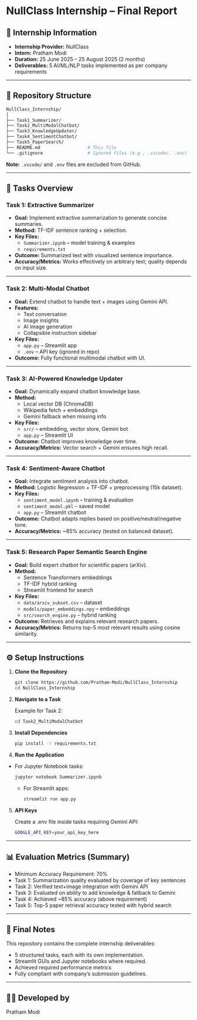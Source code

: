 # NullClass Internship – Final Report

## 📌 Internship Information

- **Internship Provider:** NullClass  
- **Intern:** Pratham Modi  
- **Duration:** 25 June 2025 – 25 August 2025 (2 months)  
- **Deliverables:** 5 AI/ML/NLP tasks implemented as per company requirements  

---

## 📂 Repository Structure

```bash
NullClass_Internship/
│
├── Task1_Summarizer/
├── Task2_MultiModalChatbot/
├── Task3_KnowledgeUpdater/
├── Task4_SentimentChatbot/
├── Task5_PaperSearch/
├── README.md                  # This file
└── .gitignore                 # Ignored files (e.g., .vscode/, .env)
```

**Note:** `.vscode/` and `.env` files are excluded from GitHub.

---

## 📝 Tasks Overview

### **Task 1: Extractive Summarizer**

- **Goal:** Implement extractive summarization to generate concise summaries.  
- **Method:** TF-IDF sentence ranking + selection.  
- **Key Files:**  
  - `Summarizer.ipynb` – model training & examples  
  - `requirements.txt`  
- **Outcome:** Summarized text with visualized sentence importance.  
- **Accuracy/Metrics:** Works effectively on arbitrary text; quality depends on input size.  

---

### **Task 2: Multi-Modal Chatbot**

- **Goal:** Extend chatbot to handle text + images using Gemini API.  
- **Features:**  
  - Text conversation  
  - Image insights  
  - AI image generation  
  - Collapsible instruction sidebar  
- **Key Files:**  
  - `app.py` – Streamlit app  
  - `.env` – API key (ignored in repo)  
- **Outcome:** Fully functional multimodal chatbot with UI.  

---

### **Task 3: AI-Powered Knowledge Updater**

- **Goal:** Dynamically expand chatbot knowledge base.  
- **Method:**  
  - Local vector DB (ChromaDB)  
  - Wikipedia fetch + embeddings  
  - Gemini fallback when missing info  
- **Key Files:**  
  - `src/` – embedding, vector store, Gemini bot  
  - `app.py` – Streamlit UI  
- **Outcome:** Chatbot improves knowledge over time.  
- **Accuracy/Metrics:** Vector search + Gemini ensures high recall.  

---

### **Task 4: Sentiment-Aware Chatbot**

- **Goal:** Integrate sentiment analysis into chatbot.  
- **Method:** Logistic Regression + TF-IDF + preprocessing (15k dataset).  
- **Key Files:**  
  - `sentiment_model.ipynb` – training & evaluation  
  - `sentiment_model.pkl` – saved model  
  - `app.py` – Streamlit chatbot  
- **Outcome:** Chatbot adapts replies based on positive/neutral/negative tone.  
- **Accuracy/Metrics:** ~85% accuracy (tested on balanced dataset).  

---

### **Task 5: Research Paper Semantic Search Engine**

- **Goal:** Build expert chatbot for scientific papers (arXiv).  
- **Method:**  
  - Sentence Transformers embeddings  
  - TF-IDF hybrid ranking  
  - Streamlit frontend for search  
- **Key Files:**  
  - `data/arxiv_subset.csv` – dataset  
  - `models/paper_embeddings.npy` – embeddings  
  - `src/search_engine.py` – hybrid ranking  
- **Outcome:** Retrieves and explains relevant research papers.  
- **Accuracy/Metrics:** Returns top-5 most relevant results using cosine similarity.  

---

## ⚙️ Setup Instructions

1. **Clone the Repository**

   ```bash
   git clone https://github.com/Pratham-Modi/NullClass_Internship
   cd NullClass_Internship
   ```

2. **Navigate to a Task**  

    Example for Task 2:  

    ```bash
    cd Task2_MultiModalChatbot
    ```

3. **Install Dependencies**

    ```bash
    pip install -r requirements.txt
    ```

4. **Run the Application**

- For Jupyter Notebook tasks:

    ```bash
    jupyter notebook Summarizer.ipynb
    ```

  - For Streamlit apps:

    ```bash
    streamlit run app.py
    ```

5. **API Keys**

    Create a .env file inside tasks requiring Gemini API:  

    ```bash
    GOOGLE_API_KEY=your_api_key_here
    ```

---

## 📊 Evaluation Metrics (Summary)

- Minimum Accuracy Requirement: 70%
- Task 1: Summarization quality evaluated by coverage of key sentences
- Task 2: Verified text+image integration with Gemini API
- Task 3: Evaluated on ability to add knowledge & fallback to Gemini
- Task 4: Achieved ~85% accuracy (above requirement)
- Task 5: Top-5 paper retrieval accuracy tested with hybrid search

---

## 📌 Final Notes

This repository contains the complete internship deliverables:

- 5 structured tasks, each with its own implementation.
- Streamlit GUIs and Jupyter notebooks where required.
- Achieved required performance metrics
- Fully compliant with company’s submission guidelines.

---

## 👨‍💻 Developed by  

Pratham Modi
